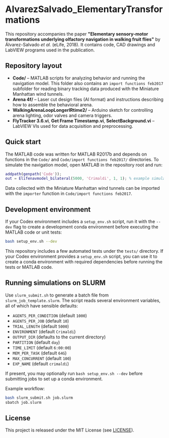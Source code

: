 # AlvarezSalvado_ElementaryTransformations

This repository accompanies the paper **"Elementary sensory-motor transformations underlying olfactory navigation in walking fruit flies"** by Álvarez-Salvado *et al.* (eLife, 2018). It contains code, CAD drawings and LabVIEW programs used in the publication.

## Repository layout

- **Code/** – MATLAB scripts for analyzing behavior and running the navigation model. This folder also contains an `import functions feb2017` subfolder for reading binary tracking data produced with the Miniature Manhattan wind tunnels.
- **Arena 4f/** – Laser cut design files (AI format) and instructions describing how to assemble the behavioral arena.
- **WalkingArenaLoopLongerIRtime2/** – Arduino sketch for controlling arena lighting, odor valves and camera triggers.
- **FlyTracker 3.6.vi**, **Get Frame Timestamp.vi**, **SelectBackground.vi** – LabVIEW VIs used for data acquisition and preprocessing.

## Quick start

The MATLAB code was written for MATLAB R2017b and depends on functions in the `Code/` and `Code/import functions feb2017/` directories. To simulate the navigation model, open MATLAB in the repository root and run:

```matlab
addpath(genpath('Code'));
out = Elifenavmodel_bilateral(5000, 'Crimaldi', 1, 1); % example simulation
```

Data collected with the Miniature Manhattan wind tunnels can be imported with the `importer` function in `Code/import functions feb2017`.

## Development environment

If your Codex environment includes a `setup_env.sh` script, run it with the `--dev` flag to create a development conda environment before executing the MATLAB code or unit tests:

```bash
bash setup_env.sh --dev
```

This repository includes a few automated tests under the `tests/` directory. If your Codex environment provides a `setup_env.sh` script, you can use it to create a conda environment with required dependencies before running the tests or MATLAB code.

## Running simulations on SLURM

Use `slurm_submit.sh` to generate a batch file from `slurm_job_template.slurm`. The
script reads several environment variables, all of which have sensible defaults:

- `AGENTS_PER_CONDITION` (default `1000`)
- `AGENTS_PER_JOB` (default `10`)
- `TRIAL_LENGTH` (default `5000`)
- `ENVIRONMENT` (default `Crimaldi`)
- `OUTPUT_DIR` (defaults to the current directory)
- `PARTITION` (default `day`)
- `TIME_LIMIT` (default `6:00:00`)
- `MEM_PER_TASK` (default `64G`)
- `MAX_CONCURRENT` (default `100`)
- `EXP_NAME` (default `crimaldi`)

If present, you may optionally run `bash setup_env.sh --dev` before submitting
jobs to set up a conda environment.

Example workflow:

```bash
bash slurm_submit.sh job.slurm
sbatch job.slurm
```

## License

This project is released under the MIT License (see [LICENSE](LICENSE)).
